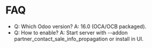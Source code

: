 # FAQ

- Q: Which Odoo version? A: 16.0 (OCA/OCB packaged).
- Q: How to enable? A: Start server with --addon partner_contact_sale_info_propagation or install in UI.
